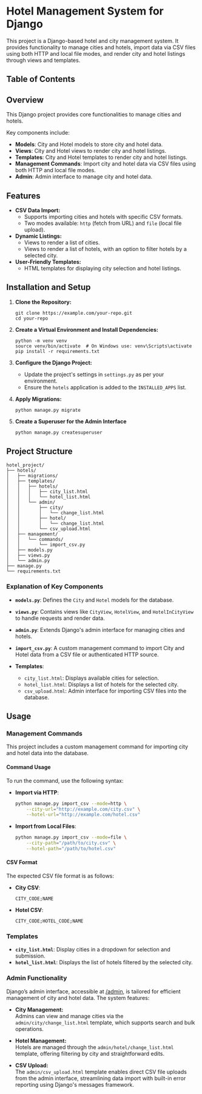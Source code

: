 # Hotel Management System for Django

This project is a Django-based hotel and city management system. It provides functionality to manage cities and hotels, import data via CSV files using both HTTP and local file modes, and render city and hotel listings through views and templates.

## Table of Contents



## Overview

This Django project provides core functionalities to manage cities and hotels.

Key components include:
- **Models**: City and Hotel models to store city and hotel data.
- **Views**: City and Hotel views to render city and hotel listings.
- **Templates**: City and Hotel templates to render city and hotel listings.
- **Management Commands**: Import city and hotel data via CSV files using both HTTP and local file modes.
- **Admin**: Admin interface to manage city and hotel data.


## Features

- **CSV Data Import:** 
  - Supports importing cities and hotels with specific CSV formats.
  - Two modes available: `http` (fetch from URL) and `file` (local file upload).
- **Dynamic Listings:** 
  - Views to render a list of cities.
  - Views to render a list of hotels, with an option to filter hotels by a selected city.
- **User-Friendly Templates:** 
  - HTML templates for displaying city selection and hotel listings.


## Installation and Setup

1. **Clone the Repository:**
    ```
    git clone https://example.com/your-repo.git
    cd your-repo
    ```

2. **Create a Virtual Environment and Install Dependencies:**

   ```
   python -m venv venv
   source venv/bin/activate  # On Windows use: venv\Scripts\activate
   pip install -r requirements.txt
   ```

3. **Configure the Django Project:**

   - Update the project's settings in `settings.py` as per your environment.
   - Ensure the `hotels` application is added to the `INSTALLED_APPS` list.

4. **Apply Migrations:**

   ```
   python manage.py migrate
   ```

5. **Create a Superuser for the Admin Interface**
    ```bash
    python manage.py createsuperuser
    ```

## Project Structure
```
hotel_project/
├── hotels/
│   ├── migrations/
│   ├── templates/
│   │   ├── hotels/
│   │   │   ├── city_list.html
│   │   │   └── hotel_list.html
│   │   └── admin/
│   │       ├── city/
│   │       │   └── change_list.html
│   │       ├── hotel/
│   │       │   └── change_list.html
│   │       └── csv_upload.html
│   ├── management/
│   │   └── commands/
│   │       └── import_csv.py
│   ├── models.py
│   ├── views.py
│   └── admin.py
├── manage.py
└── requirements.txt
```

### Explanation of Key Components

- **`models.py`**: 
  Defines the `City` and `Hotel` models for the database.

- **`views.py`**: 
  Contains views like `CityView`, `HotelView`, and `HotelInCityView` to handle requests and render data.

- **`admin.py`**: 
  Extends Django's admin interface for managing cities and hotels.

- **`import_csv.py`**: 
  A custom management command to import City and Hotel data from a CSV file or authenticated HTTP source.

- **Templates**:
  - `city_list.html`: Displays available cities for selection.
  - `hotel_list.html`: Displays a list of hotels for the selected city.
  - `csv_upload.html`: Admin interface for importing CSV files into the database.


## Usage

### Management Commands
This project includes a custom management command for importing city and hotel data into the database.

#### Command Usage
To run the command, use the following syntax:

- **Import via HTTP**:
    ```bash
    python manage.py import_csv --mode=http \
        --city-url="http://example.com/city.csv" \
        --hotel-url="http://example.com/hotel.csv"
    ```

- **Import from Local Files**:
    ```bash
    python manage.py import_csv --mode=file \
        --city-path="/path/to/city.csv" \
        --hotel-path="/path/to/hotel.csv"
    ```

#### CSV Format
The expected CSV file format is as follows:

- **City CSV**:
    ```
    CITY_CODE;NAME
    ```
- **Hotel CSV**:
    ```
    CITY_CODE;HOTEL_CODE;NAME
    ```

### Templates
- **`city_list.html`**:
  Display cities in a dropdown for selection and submission.
- **`hotel_list.html`**: 
  Displays the list of hotels filtered by the selected city.


### Admin Functionality

Django’s admin interface, accessible at [/admin](https://docs.djangoproject.com/en/stable/ref/contrib/admin/), is tailored for efficient management of city and hotel data. The system features:

- **City Management:**  
  Admins can view and manage cities via the `admin/city/change_list.html` template, which supports search and bulk operations.

- **Hotel Management:**  
  Hotels are managed through the `admin/hotel/change_list.html` template, offering filtering by city and straightforward edits.

- **CSV Upload:**  
  The `admin/csv_upload.html` template enables direct CSV file uploads from the admin interface, streamlining data import with built-in error reporting using Django's messages framework. 

